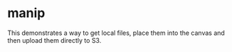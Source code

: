 # manip

This demonstrates a way to get local files, place them into the canvas and then upload them directly to S3.

